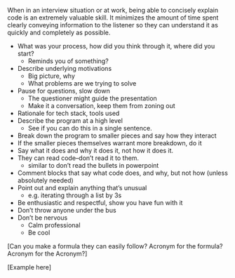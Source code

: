 When in an interview situation or at work, being able to concisely explain code is an extremely valuable skill. It minimizes the amount of time spent clearly conveying information to the listener so they can understand it as quickly and completely as possible.

- What was your process, how did you think through it, where did you start?
  - Reminds you of something?
- Describe underlying motivations
  - Big picture, why
  - What problems are we trying to solve
- Pause for questions, slow down
  - The questioner might guide the presentation
  - Make it a conversation, keep them from zoning out
- Rationale for tech stack, tools used
- Describe the program at a high level
  - See if you can do this in a single sentence.
- Break down the program to smaller pieces and say how they interact
- If the smaller pieces themselves warrant more breakdown, do it
- Say what it does and why it does it, not how it does it.
- They can read code–don’t read it to them.
  - similar to don’t read the bullets in powerpoint
- Comment blocks that say what code does, and why, but not how (unless absolutely needed)
- Point out and explain anything that’s unusual
  - e.g. iterating through a list by 3s
- Be enthusiastic and respectful, show you have fun with it
- Don’t throw anyone under the bus
- Don’t be nervous
  - Calm professional
  - Be cool

\[Can you make a formula they can easily follow? Acronym for the formula? Acronym for the Acronym?\]

\[Example here\]
